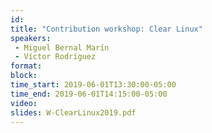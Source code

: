 ```yaml
---
id: 
title: "Contribution workshop: Clear Linux"
speakers:
 - Miguel Bernal Marín
 - Víctor Rodríguez
format: 
block:
time_start: 2019-06-01T13:30:00-05:00
time_end: 2019-06-01T14:15:00-05:00
video:
slides: W-ClearLinux2019.pdf
---
```


